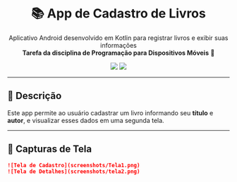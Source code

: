 <h1 align="center">📚 App de Cadastro de Livros</h1>

<p align="center">
  Aplicativo Android desenvolvido em Kotlin para registrar livros e exibir suas informações<br>
  <strong>Tarefa da disciplina de Programação para Dispositivos Móveis</strong> 📱
</p>

<p align="center">
  <img src="https://img.shields.io/badge/plataforma-Android-green?style=flat-square"/>
  <img src="https://img.shields.io/badge/linguagem-Kotlin-purple?style=flat-square"/>
</p>

---

## 📱 Descrição

Este app permite ao usuário cadastrar um livro informando seu **título** e **autor**, e visualizar esses dados em uma segunda tela.


---
## 📸 Capturas de Tela
```markdown
![Tela de Cadastro](screenshots/Tela1.png)
![Tela de Detalhes](screenshots/tela2.png)
